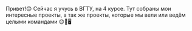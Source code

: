 Привет!😊
Сейчас я учусь в ВГТУ, на 4 курсе.
Тут собраны мои интересные проекты, а так же проекты, которые мы вели или ведём целыми командами 😊🎒🖥️
